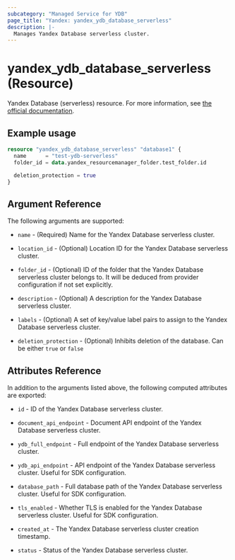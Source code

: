 ```yaml
---
subcategory: "Managed Service for YDB"
page_title: "Yandex: yandex_ydb_database_serverless"
description: |-
  Manages Yandex Database serverless cluster.
---
```


# yandex_ydb_database_serverless (Resource)

Yandex Database (serverless) resource. For more information, see [the official documentation](https://yandex.cloud/docs/ydb/concepts/serverless_and_dedicated).

## Example usage

```terraform
resource "yandex_ydb_database_serverless" "database1" {
  name      = "test-ydb-serverless"
  folder_id = data.yandex_resourcemanager_folder.test_folder.id

  deletion_protection = true
}
```

## Argument Reference

The following arguments are supported:

* `name` - (Required) Name for the Yandex Database serverless cluster.

* `location_id` - (Optional) Location ID for the Yandex Database serverless cluster.

* `folder_id` - (Optional) ID of the folder that the Yandex Database serverless cluster belongs to. It will be deduced from provider configuration if not set explicitly.

* `description` - (Optional) A description for the Yandex Database serverless cluster.

* `labels` - (Optional) A set of key/value label pairs to assign to the Yandex Database serverless cluster.

* `deletion_protection` - (Optional) Inhibits deletion of the database. Can be either `true` or `false`

## Attributes Reference

In addition to the arguments listed above, the following computed attributes are exported:

* `id` - ID of the Yandex Database serverless cluster.

* `document_api_endpoint` - Document API endpoint of the Yandex Database serverless cluster.

* `ydb_full_endpoint` - Full endpoint of the Yandex Database serverless cluster.

* `ydb_api_endpoint` - API endpoint of the Yandex Database serverless cluster. Useful for SDK configuration.

* `database_path` - Full database path of the Yandex Database serverless cluster. Useful for SDK configuration.

* `tls_enabled` - Whether TLS is enabled for the Yandex Database serverless cluster. Useful for SDK configuration.

* `created_at` - The Yandex Database serverless cluster creation timestamp.

* `status` - Status of the Yandex Database serverless cluster.

